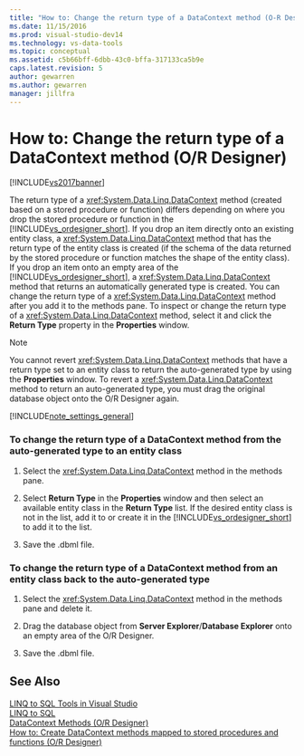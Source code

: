 ```yaml
---
title: "How to: Change the return type of a DataContext method (O-R Designer) | Microsoft Docs"
ms.date: 11/15/2016
ms.prod: visual-studio-dev14
ms.technology: vs-data-tools
ms.topic: conceptual
ms.assetid: c5b66bff-6dbb-43c0-bffa-317133ca5b9e
caps.latest.revision: 5
author: gewarren
ms.author: gewarren
manager: jillfra
---
```

# How to: Change the return type of a DataContext method (O/R Designer)
[!INCLUDE[vs2017banner](../includes/vs2017banner.md)]

  
The return type of a <xref:System.Data.Linq.DataContext> method (created based on a stored procedure or function) differs depending on where you drop the stored procedure or function in the [!INCLUDE[vs_ordesigner_short](../includes/vs-ordesigner-short-md.md)]. If you drop an item directly onto an existing entity class, a <xref:System.Data.Linq.DataContext> method that has the return type of the entity class is created (if the schema of the data returned by the stored procedure or function matches the shape of the entity class). If you drop an item onto an empty area of the [!INCLUDE[vs_ordesigner_short](../includes/vs-ordesigner-short-md.md)], a <xref:System.Data.Linq.DataContext> method that returns an automatically generated type is created. You can change the return type of a <xref:System.Data.Linq.DataContext> method after you add it to the methods pane. To inspect or change the return type of a <xref:System.Data.Linq.DataContext> method, select it and click the **Return Type** property in the **Properties** window.  
  
> [!NOTE]
>  You cannot revert <xref:System.Data.Linq.DataContext> methods that have a return type set to an entity class to return the auto-generated type by using the **Properties** window. To revert a <xref:System.Data.Linq.DataContext> method to return an auto-generated type, you must drag the original database object onto the O/R Designer again.  
  
 [!INCLUDE[note_settings_general](../includes/note-settings-general-md.md)]  
  
### To change the return type of a DataContext method from the auto-generated type to an entity class  
  
1.  Select the <xref:System.Data.Linq.DataContext> method in the methods pane.  
  
2.  Select **Return Type** in the **Properties** window and then select an available entity class in the **Return Type** list. If the desired entity class is not in the list, add it to or create it in the [!INCLUDE[vs_ordesigner_short](../includes/vs-ordesigner-short-md.md)] to add it to the list.  
  
3.  Save the .dbml file.  
  
### To change the return type of a DataContext method from an entity class back to the auto-generated type  
  
1.  Select the <xref:System.Data.Linq.DataContext> method in the methods pane and delete it.  
  
2.  Drag the database object from **Server Explorer**/**Database Explorer** onto an empty area of the O/R Designer.  
  
3.  Save the .dbml file.  
  
## See Also  
 [LINQ to SQL Tools in Visual Studio](../data-tools/linq-to-sql-tools-in-visual-studio2.md)   
 [LINQ to SQL](http://msdn.microsoft.com/library/73d13345-eece-471a-af40-4cc7a2f11655)   
 [DataContext Methods (O/R Designer)](../data-tools/datacontext-methods-o-r-designer.md)   
 [How to: Create DataContext methods mapped to stored procedures and functions (O/R Designer)](../data-tools/how-to-create-datacontext-methods-mapped-to-stored-procedures-and-functions-o-r-designer.md)
